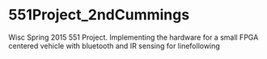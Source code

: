 # 551Project_2ndCummings
Wisc Spring 2015 551 Project. Implementing the hardware for a small FPGA centered vehicle with bluetooth and IR sensing for linefollowing
